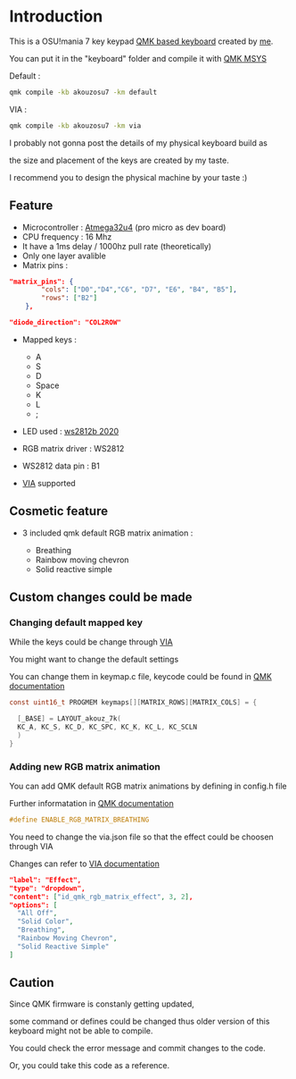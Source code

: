 # Introduction

This is a OSU!mania 7 key keypad [QMK based keyboard](https://github.com/qmk/qmk_firmware) created by [me](https://www.youtube.com/channel/UCfn845tEa2im_Ps_k-prNCw).

You can put it in the "keyboard" folder and compile it with [QMK MSYS](https://msys.qmk.fm/)

Default :

```cmd
qmk compile -kb akouzosu7 -km default
```

VIA :

```cmd
qmk compile -kb akouzosu7 -km via
```

I probably not gonna post the details of my physical keyboard build as

the size and placement of the keys are created by my taste.

I recommend you to design the physical machine by your taste :)

## Feature

- Microcontroller : [Atmega32u4](https://www.alldatasheet.com/datasheet-pdf/pdf/241057/ATMEL/ATMEGA32U4.html) (pro micro as dev board)
- CPU frequency : 16 Mhz
- It have a 1ms delay / 1000hz pull rate (theoretically)
- Only one layer avalible
- Matrix pins :

```json
"matrix_pins": {
        "cols": ["D0","D4","C6", "D7", "E6", "B4", "B5"],
        "rows": ["B2"]
    },

"diode_direction": "COL2ROW"
```

- Mapped keys :
  - A
  - S
  - D
  - Space
  - K
  - L
  - ;

- LED used : [ws2812b 2020](https://www.alldatasheet.com/datasheet-pdf/pdf/1134522/WORLDSEMI/WS2812B-2020.html)
- RGB matrix driver : WS2812
- WS2812 data pin : B1
- [VIA](https://usevia.app) supported

## Cosmetic feature

- 3 included qmk default RGB matrix animation :
  
  - Breathing
  - Rainbow moving chevron
  - Solid reactive simple

## Custom changes could be made

### Changing default mapped key

While the keys could be change through [VIA](https://usevia.app)

You might want to change the default settings

You can change them in keymap.c file, keycode could be found in [QMK documentation](https://docs.qmk.fm/keycodes_basic)

```C
const uint16_t PROGMEM keymaps[][MATRIX_ROWS][MATRIX_COLS] = {

  [_BASE] = LAYOUT_akouz_7k(
  KC_A, KC_S, KC_D, KC_SPC, KC_K, KC_L, KC_SCLN
  )
}
```

### Adding new RGB matrix animation

You can add QMK default RGB matrix animations by defining in config.h file

Further informatation in [QMK documentation](https://docs.qmk.fm/features/rgb_matrix)

```h
#define ENABLE_RGB_MATRIX_BREATHING
```

You need to change the via.json file so that the effect could be choosen through VIA

Changes can refer to [VIA documentation](https://www.caniusevia.com/docs/built_in_menus)

```json
"label": "Effect",
"type": "dropdown",
"content": ["id_qmk_rgb_matrix_effect", 3, 2],
"options": [
  "All Off",
  "Solid Color",
  "Breathing",
  "Rainbow Moving Chevron",
  "Solid Reactive Simple"
]
```

## Caution

Since QMK firmware is constanly getting updated,

some command or defines could be changed thus older version of this keyboard might not be able to compile.

You could check the error message and commit changes to the code.

Or, you could take this code as a reference.

